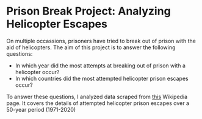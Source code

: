 # Prison Break Project: Analyzing Helicopter Escapes
On multiple occassions, prisoners have tried to break out of prison with the aid of helicopters. The aim of this project is to answer the following questions:

- In which year did the most attempts at breaking out of prison with a helicopter occur?
- In which countries did the most attempted helicopter prison escapes occur?

To answer these questions, I analyzed data scraped from [this](https://en.wikipedia.org/wiki/List_of_helicopter_prison_escapes) Wikipedia page. It covers the details of attempted helicopter prison escapes over a 50-year period (1971-2020)
